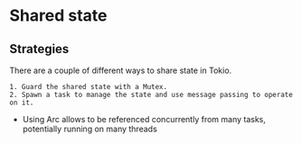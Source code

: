 # Shared state
## Strategies
There are a couple of different ways to share state in Tokio.

    1. Guard the shared state with a Mutex.
    2. Spawn a task to manage the state and use message passing to operate on it.

* Using Arc allows to be referenced concurrently from many tasks, potentially running on many threads
